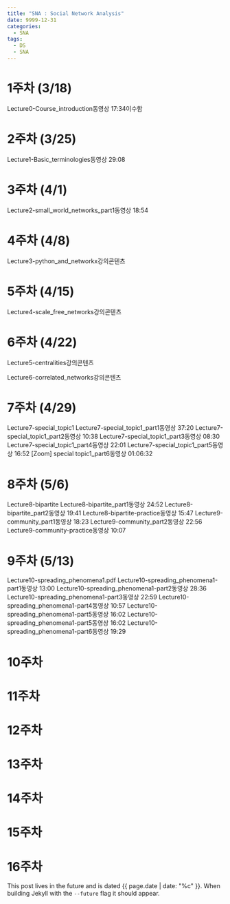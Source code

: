 ```yaml
---
title: "SNA : Social Network Analysis"
date: 9999-12-31
categories:
  - SNA
tags:
  - DS
  - SNA
---
```


# 1주차 (3/18)
Lecture0-Course_introduction동영상 17:34이수함
# 2주차 (3/25)
Lecture1-Basic_terminologies동영상 29:08
# 3주차 (4/1)  
Lecture2-small_world_networks_part1동영상 18:54
# 4주차 (4/8)  
Lecture3-python_and_networkx강의콘텐츠
# 5주차 (4/15)  
Lecture4-scale_free_networks강의콘텐츠
# 6주차 (4/22)  
Lecture5-centralities강의콘텐츠

Lecture6-correlated_networks강의콘텐츠
# 7주차 (4/29)  
Lecture7-special_topic1
Lecture7-special_topic1_part1동영상 37:20
Lecture7-special_topic1_part2동영상 10:38
Lecture7-special_topic1_part3동영상 08:30
Lecture7-special_topic1_part4동영상 22:01
Lecture7-special_topic1_part5동영상 16:52
[Zoom] special topic1_part6동영상 01:06:32

# 8주차 (5/6)  
 Lecture8-bipartite
 Lecture8-bipartite_part1동영상 24:52
 Lecture8-bipartite_part2동영상 19:41
 Lecture8-bipartite-practice동영상 15:47
 Lecture9-community_part1동영상 18:23
 Lecture9-community_part2동영상 22:56
 Lecture9-community-practice동영상 10:07
# 9주차 (5/13)  
 Lecture10-spreading_phenomena1.pdf
 Lecture10-spreading_phenomena1-part1동영상 13:00
 Lecture10-spreading_phenomena1-part2동영상 28:36
 Lecture10-spreading_phenomena1-part3동영상 22:59
 Lecture10-spreading_phenomena1-part4동영상 10:57
 Lecture10-spreading_phenomena1-part5동영상 16:02
 Lecture10-spreading_phenomena1-part5동영상 16:02
 Lecture10-spreading_phenomena1-part6동영상 19:29
# 10주차  

# 11주차  

# 12주차

# 13주차

# 14주차

# 15주차

# 16주차

This post lives in the future and is dated {{ page.date | date: "%c" }}. When building Jekyll with the `--future` flag it should appear.
